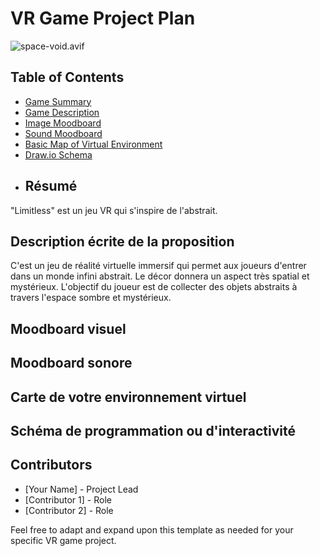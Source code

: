 # VR Game Project Plan
![space-void.avif](assets/space-void.avif)
## Table of Contents
- [Game Summary](#game-summary)
- [Game Description](#game-description)
- [Image Moodboard](#image-moodboard)
- [Sound Moodboard](#sound-moodboard)
- [Basic Map of Virtual Environment](#basic-map-of-virtual-environment)
- [Draw.io Schema](#drawio-schema)
- ## Résumé
 "Limitless" est un jeu VR qui s'inspire de l'abstrait. 
## Description écrite de la proposition 
C'est un jeu de réalité virtuelle immersif qui permet aux joueurs d'entrer dans un monde infini abstrait. Le décor donnera un aspect très spatial et mystérieux. L'objectif du joueur est de collecter des objets abstraits à travers l'espace sombre et mystérieux.
## Moodboard visuel 

## Moodboard sonore
## Carte de votre environnement virtuel 
## Schéma de programmation ou d'interactivité


## Contributors
- [Your Name] - Project Lead
- [Contributor 1] - Role
- [Contributor 2] - Role

Feel free to adapt and expand upon this template as needed for your specific VR game project.
